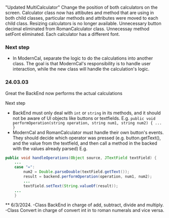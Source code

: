 "Updated MultiCalculator"
Change the position of both calculators on the screen.
Calculator class now has attibutes and method that are using in both child classes, particular methods and attributes were moved to each child class.
Resizing calculators is no longer available.
Unnecessary button decimal eliminated from RomanCalculator class.
Unnecessay method setFont eliminated.
Each calculator has a different font.

### Next step
- In ModernCal, separate the logic to do the calculations into another class.
The goal is that ModernCal's responsibility is to handle user interaction, 
while the new class will handle the calculation's logic.

### 24.03.03
Great the BackEnd now performs the actual calculations

Next step 
- BackEnd must only deal with `int` or `string` in its methods, and it should not be aware of UI objects like buttons or textfields.
E.g. `public void performOperation(string operation, string num1, string num2) { ... }`
- ModernCal and RomanCalculator must handle their own button's events. 
They should decide which operator was pressed (e.g. button.getText(), and the value from the textfield, and then call a method in the backed with the values already parsed)
E.g. 
``` java
public void handleOperations(Object source, JTextField textField) { 
    ...
    case "=":
        num2 = Double.parseDouble(textField.getText());
        result = backend.performOperation(operation, num1, num2);
        ...
        textField.setText(String.valueOf(result));
    ...    
    }
```
** 6/3/2024.
-Class BackEnd in charge of add, subtract, divide and multiply.
-Class Convert in charge of convert int in to roman numerals and vice versa.

